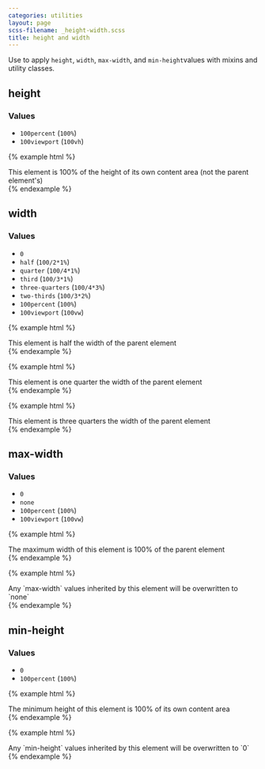 ```yaml
---
categories: utilities
layout: page
scss-filename: _height-width.scss
title: height and width
---
```

Use to apply `height`, `width`, `max-width`, and `min-height`values with mixins and utility classes.

## height

### Values
* `100percent` (`100%`)
* `100viewport` (`100vh`)

{% example html %}
<div class="u-background-color--gray-16">
  <div class="u-background-color--gray-13 u-height--100percent">
    This element is 100% of the height of its own content area (not the parent element's)
  </div>
</div>
{% endexample %}


## width

### Values
* `0`
* `half` (`100/2*1%`)
* `quarter` (`100/4*1%`)
* `third` (`100/3*1%`)
* `three-quarters` (`100/4*3%`)
* `two-thirds` (`100/3*2%`)
* `100percent` (`100%`)
* `100viewport` (`100vw`)

{% example html %}
<div class="u-background-color--gray-16">
  <div class="u-background-color--gray-13 u-width--half">
    This element is half the width of the parent element
  </div>
</div>
{% endexample %}

{% example html %}
<div class="u-background-color--gray-16">
  <div class="u-background-color--gray-13 u-width--third">
    This element is one quarter the width of the parent element
  </div>
</div>
{% endexample %}

{% example html %}
<div class="u-background-color--gray-16">
  <div class="u-background-color--gray-13 u-width--three-quarters">
    This element is three quarters the width of the parent element
  </div>
</div>
{% endexample %}


## max-width

### Values
* `0`
* `none`
* `100percent` (`100%`)
* `100viewport` (`100vw`)

{% example html %}
<div class="u-background-color--gray-16">
  <div class="u-background-color--gray-13 u-max-width--100percent">
    The maximum width of this element is 100% of the parent element
  </div>
</div>
{% endexample %}

{% example html %}
<div class="u-background-color--gray-16">
  <div class="u-background-color--gray-13 u-max-width--none">
    Any `max-width` values inherited by this element will be overwritten to `none`
  </div>
</div>
{% endexample %}


## min-height

### Values
* `0`
* `100percent` (`100%`)

{% example html %}
<div class="u-background-color--gray-16">
  <div class="u-background-color--gray-13 u-max-height--100percent">
    The minimum height of this element is 100% of its own content area
  </div>
</div>
{% endexample %}

{% example html %}
<div class="u-background-color--gray-16">
  <div class="u-background-color--gray-13 u-min-height--0">
    Any `min-height` values inherited by this element will be overwritten to `0`
  </div>
</div>
{% endexample %}
